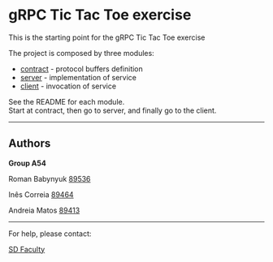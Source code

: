 # gRPC Tic Tac Toe exercise

This is the starting point for the gRPC Tic Tac Toe exercise

The project is composed by three modules:
- [contract](contract/) - protocol buffers definition
- [server](server/) - implementation of service
- [client](client/) - invocation of service

See the README for each module.  
Start at contract, then go to server, and finally go to the client.


----

## Authors

**Group A54**

Roman Babynyuk [89536](mailto:roman.babynyuk@tecnico.ulisboa.pt)

Inês Correia [89464](mailto:inesmargarida1618@tecnico.ulisboa.pt)

Andreia Matos [89413](mailto:andreiamatos@tecnico.ulisboa.pt)



----

For help, please contact:

[SD Faculty](mailto:leic-sod@disciplinas.tecnico.ulisboa.pt)
